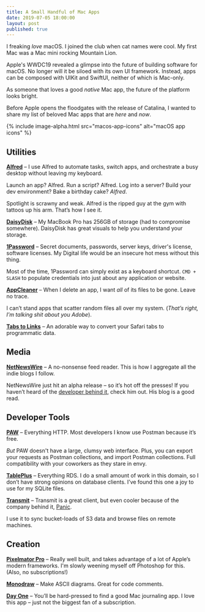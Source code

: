 ```yaml
---
title: A Small Handful of Mac Apps
date: 2019-07-05 18:00:00
layout: post
published: true
---
```


I freaking *love* macOS. I joined the club when cat names were cool. My first Mac was a Mac mini rocking Mountain Lion.

Apple's WWDC19 revealed a glimpse into the future of building software for macOS. No longer will it be siloed with its own UI framework. Instead, apps can be composed with UIKit and SwiftUI, neither of which is Mac-only.

As someone that loves a good *native* Mac app, the future of the platform looks bright.

Before Apple opens the floodgates with the release of Catalina, I wanted to share my list of beloved Mac apps that are *here* and *now*.

{% include image-alpha.html src="macos-app-icons" alt="macOS app icons" %}

<!--more-->

## Utilities
**[Alfred](https://www.alfredapp.com)** – I use Alfred to automate tasks, switch apps, and orchestrate a busy desktop without leaving my keyboard.

Launch an app? Alfred. Run a script? Alfred. Log into a server? Build your dev environment? Bake a birthday cake? *Alfred*.

Spotlight is scrawny and weak. Alfred is the ripped guy at the gym with tattoos up his arm. That’s how I see it.

**[DaisyDisk](https://daisydiskapp.com)** – My MacBook Pro has 256GB of storage (had to compromise somewhere). DaisyDisk has great visuals to help you understand your storage.

**[1Password](https://1password.com)** – Secret documents, passwords, server keys, driver's license, software licenses. My Digital life would be an insecure hot mess without this thing.

Most of the time, 1Password can simply exist as a keyboard shortcut. `CMD + SLASH` to populate credentials into just about any application or website.

**[AppCleaner](https://freemacsoft.net/appcleaner/)** – When I delete an app, I want *all* of its files to be gone. Leave no trace.

I can’t stand apps that scatter random files all over my system. (*That’s right, I’m talking shit about you Adobe*).

**[Tabs to Links](http://tabstolinks.com)** – An adorable way to convert your Safari tabs to programmatic data.

## Media
**[NetNewsWire](https://ranchero.com/netnewswire/)** – A no-nonsense feed reader. This is how I aggregate all the indie blogs I follow.

NetNewsWire just hit an alpha release – so it’s hot off the presses! If you haven’t heard of the [developer behind it](https://inessential.com), check him out. His blog is a good read.

## Developer Tools
**[PAW](https://paw.cloud)** – Everything HTTP. Most developers I know use Postman because it’s free.

*But* PAW doesn't have a large, clumsy web interface. Plus, you can export your requests as Postman collections, and import Postman collections. Full compatibility with your coworkers as they stare in envy.

**[TablePlus](https://tableplus.io)** – Everything RDS. I do a small amount of work in this domain, so I don’t have strong opinions on database clients. I’ve found this one a joy to use for my SQLite files.

**[Transmit](https://panic.com/transmit/)** – Transmit is a great client, but even cooler because of the company behind it, [Panic](https://panic.com).

I use it to sync bucket-loads of S3 data and browse files on remote machines.

## Creation
**[Pixelmator Pro](https://www.pixelmator.com/pro/)** – Really well built, and takes advantage of a lot of Apple’s modern frameworks. I'm slowly weening myself off Photoshop for this. (Also, no subscriptions!)

**[Monodraw](https://monodraw.helftone.com)** – Make ASCII diagrams. Great for code comments.

**[Day One](https://dayoneapp.com)** – You’ll be hard-pressed to find a good Mac journaling app. I love this app – just not the biggest fan of a subscription.

